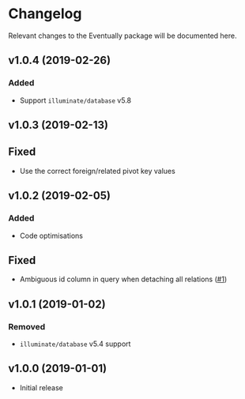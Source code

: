 # Changelog
Relevant changes to the Eventually package will be documented here.

## v1.0.4 (2019-02-26)
### Added
- Support `illuminate/database` v5.8

## v1.0.3 (2019-02-13)
## Fixed
- Use the correct foreign/related pivot key values

## v1.0.2 (2019-02-05)
### Added
- Code optimisations

## Fixed
- Ambiguous id column in query when detaching all relations ([#1](https://gitlab.com/altek/eventually/issues/1))

## v1.0.1 (2019-01-02)
### Removed
- `illuminate/database` v5.4 support

## v1.0.0 (2019-01-01)

- Initial release
